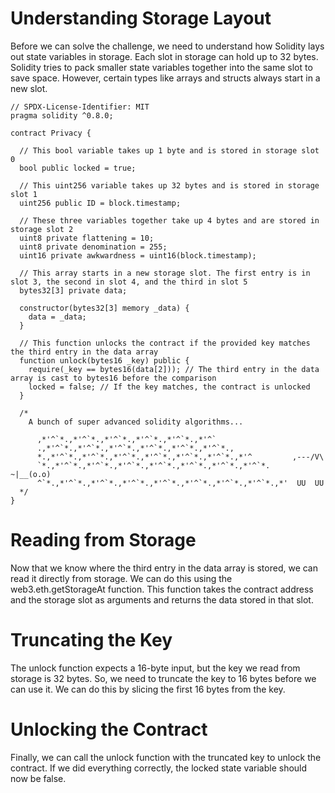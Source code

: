 # Understanding Storage Layout

Before we can solve the challenge, we need to understand how Solidity lays out state variables in storage. Each slot in storage can hold up to 32 bytes. Solidity tries to pack smaller state variables together into the same slot to save space. However, certain types like arrays and structs always start in a new slot.

```solidity
// SPDX-License-Identifier: MIT
pragma solidity ^0.8.0;

contract Privacy {

  // This bool variable takes up 1 byte and is stored in storage slot 0
  bool public locked = true;

  // This uint256 variable takes up 32 bytes and is stored in storage slot 1
  uint256 public ID = block.timestamp;

  // These three variables together take up 4 bytes and are stored in storage slot 2
  uint8 private flattening = 10;
  uint8 private denomination = 255;
  uint16 private awkwardness = uint16(block.timestamp);

  // This array starts in a new storage slot. The first entry is in slot 3, the second in slot 4, and the third in slot 5
  bytes32[3] private data;

  constructor(bytes32[3] memory _data) {
    data = _data;
  }

  // This function unlocks the contract if the provided key matches the third entry in the data array
  function unlock(bytes16 _key) public {
    require(_key == bytes16(data[2])); // The third entry in the data array is cast to bytes16 before the comparison
    locked = false; // If the key matches, the contract is unlocked
  }

  /*
    A bunch of super advanced solidity algorithms...

      ,*'^`*.,*'^`*.,*'^`*.,*'^`*.,*'^`*.,*'^`
      .,*'^`*.,*'^`*.,*'^`*.,*'^`*.,*'^`*.,*'^`*.,
      *.,*'^`*.,*'^`*.,*'^`*.,*'^`*.,*'^`*.,*'^`*.,*'^         ,---/V\
      `*.,*'^`*.,*'^`*.,*'^`*.,*'^`*.,*'^`*.,*'^`*.,*'^`*.    ~|__(o.o)
      ^`*.,*'^`*.,*'^`*.,*'^`*.,*'^`*.,*'^`*.,*'^`*.,*'^`*.,*'  UU  UU
  */
}
```

# Reading from Storage

Now that we know where the third entry in the data array is stored, we can read it directly from storage. We can do this using the web3.eth.getStorageAt function. This function takes the contract address and the storage slot as arguments and returns the data stored in that slot.

# Truncating the Key

The unlock function expects a 16-byte input, but the key we read from storage is 32 bytes. So, we need to truncate the key to 16 bytes before we can use it. We can do this by slicing the first 16 bytes from the key.

# Unlocking the Contract

Finally, we can call the unlock function with the truncated key to unlock the contract. If we did everything correctly, the locked state variable should now be false.
